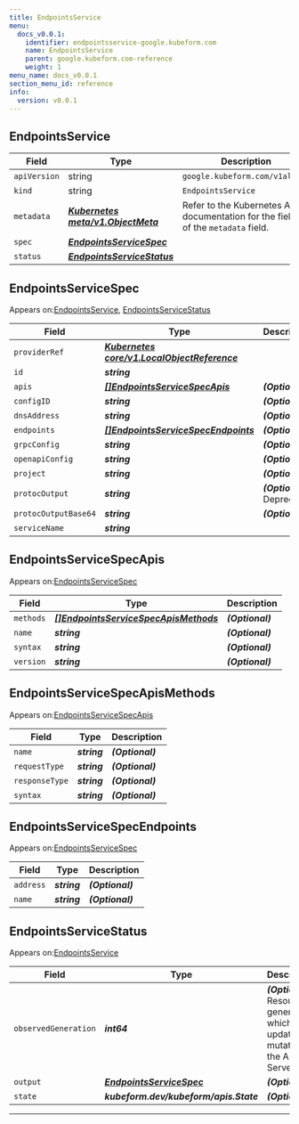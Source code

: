 ```yaml
---
title: EndpointsService
menu:
  docs_v0.0.1:
    identifier: endpointsservice-google.kubeform.com
    name: EndpointsService
    parent: google.kubeform.com-reference
    weight: 1
menu_name: docs_v0.0.1
section_menu_id: reference
info:
  version: v0.0.1
---
```


## EndpointsService
| Field | Type | Description |
| ------ | ----- | ----------- |
| `apiVersion` | string | `google.kubeform.com/v1alpha1` |
|    `kind` | string | `EndpointsService` |
| `metadata` | ***[Kubernetes meta/v1.ObjectMeta](https://kubernetes.io/docs/reference/generated/kubernetes-api/v1.13/#objectmeta-v1-meta)***|Refer to the Kubernetes API documentation for the fields of the `metadata` field.|
| `spec` | ***[EndpointsServiceSpec](#endpointsservicespec)***||
| `status` | ***[EndpointsServiceStatus](#endpointsservicestatus)***||
## EndpointsServiceSpec

Appears on:[EndpointsService](#endpointsservice), [EndpointsServiceStatus](#endpointsservicestatus)

| Field | Type | Description |
| ------ | ----- | ----------- |
| `providerRef` | ***[Kubernetes core/v1.LocalObjectReference](https://kubernetes.io/docs/reference/generated/kubernetes-api/v1.13/#localobjectreference-v1-core)***||
| `id` | ***string***||
| `apis` | ***[[]EndpointsServiceSpecApis](#endpointsservicespecapis)***| ***(Optional)*** |
| `configID` | ***string***| ***(Optional)*** |
| `dnsAddress` | ***string***| ***(Optional)*** |
| `endpoints` | ***[[]EndpointsServiceSpecEndpoints](#endpointsservicespecendpoints)***| ***(Optional)*** |
| `grpcConfig` | ***string***| ***(Optional)*** |
| `openapiConfig` | ***string***| ***(Optional)*** |
| `project` | ***string***| ***(Optional)*** |
| `protocOutput` | ***string***| ***(Optional)*** Deprecated|
| `protocOutputBase64` | ***string***| ***(Optional)*** |
| `serviceName` | ***string***||
## EndpointsServiceSpecApis

Appears on:[EndpointsServiceSpec](#endpointsservicespec)

| Field | Type | Description |
| ------ | ----- | ----------- |
| `methods` | ***[[]EndpointsServiceSpecApisMethods](#endpointsservicespecapismethods)***| ***(Optional)*** |
| `name` | ***string***| ***(Optional)*** |
| `syntax` | ***string***| ***(Optional)*** |
| `version` | ***string***| ***(Optional)*** |
## EndpointsServiceSpecApisMethods

Appears on:[EndpointsServiceSpecApis](#endpointsservicespecapis)

| Field | Type | Description |
| ------ | ----- | ----------- |
| `name` | ***string***| ***(Optional)*** |
| `requestType` | ***string***| ***(Optional)*** |
| `responseType` | ***string***| ***(Optional)*** |
| `syntax` | ***string***| ***(Optional)*** |
## EndpointsServiceSpecEndpoints

Appears on:[EndpointsServiceSpec](#endpointsservicespec)

| Field | Type | Description |
| ------ | ----- | ----------- |
| `address` | ***string***| ***(Optional)*** |
| `name` | ***string***| ***(Optional)*** |
## EndpointsServiceStatus

Appears on:[EndpointsService](#endpointsservice)

| Field | Type | Description |
| ------ | ----- | ----------- |
| `observedGeneration` | ***int64***| ***(Optional)*** Resource generation, which is updated on mutation by the API Server.|
| `output` | ***[EndpointsServiceSpec](#endpointsservicespec)***| ***(Optional)*** |
| `state` | ***kubeform.dev/kubeform/apis.State***| ***(Optional)*** |
---
